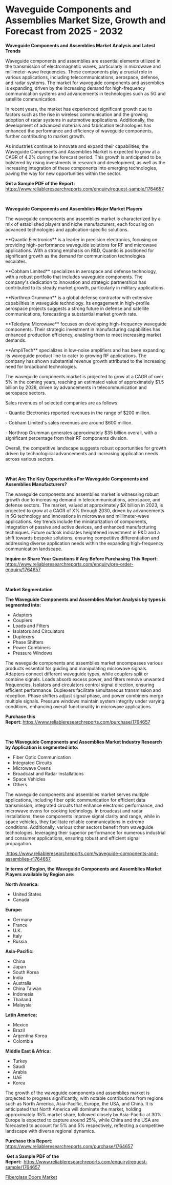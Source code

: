 <p><h1>Waveguide Components and Assemblies Market Size, Growth and Forecast from 2025 - 2032</h1></p><p><strong>Waveguide Components and Assemblies Market Analysis and Latest Trends</strong></p>
<p><p>Waveguide components and assemblies are essential elements utilized in the transmission of electromagnetic waves, particularly in microwave and millimeter-wave frequencies. These components play a crucial role in various applications, including telecommunications, aerospace, defense, and radar systems. The market for waveguide components and assemblies is expanding, driven by the increasing demand for high-frequency communication systems and advancements in technologies such as 5G and satellite communication.</p><p>In recent years, the market has experienced significant growth due to factors such as the rise in wireless communication and the growing adoption of radar systems in automotive applications. Additionally, the development of advanced materials and fabrication technologies has enhanced the performance and efficiency of waveguide components, further contributing to market growth.</p><p>As industries continue to innovate and expand their capabilities, the Waveguide Components and Assemblies Market is expected to grow at a CAGR of 4.2% during the forecast period. This growth is anticipated to be bolstered by rising investments in research and development, as well as the increasing integration of these components into emerging technologies, paving the way for new opportunities within the sector.</p></p>
<p><strong>Get a Sample PDF of the Report:&nbsp;</strong> <a href="https://www.reliableresearchreports.com/enquiry/request-sample/1764657?utm_campaign=102&utm_medium=2&utm_source=Github&utm_content=ia&utm_term=09042025&utm_id=waveguide-components-and-assemblies">https://www.reliableresearchreports.com/enquiry/request-sample/1764657</a></p>
<p>&nbsp;</p>
<p><strong>Waveguide Components and Assemblies Major Market Players</strong></p>
<p><p>The waveguide components and assemblies market is characterized by a mix of established players and niche manufacturers, each focusing on advanced technologies and application-specific solutions. </p><p>**Quantic Electronics** is a leader in precision electronics, focusing on providing high-performance waveguide solutions for RF and microwave applications. With a strong emphasis on R&D, Quantic is positioned for significant growth as the demand for communication technologies escalates.</p><p>**Cobham Limited** specializes in aerospace and defense technology, with a robust portfolio that includes waveguide components. The company's dedication to innovation and strategic partnerships has contributed to its steady market growth, particularly in military applications.</p><p>**Northrop Grumman** is a global defense contractor with extensive capabilities in waveguide technology. Its engagement in high-profile aerospace projects suggests a strong future in defense and satellite communications, forecasting a substantial market growth rate.</p><p>**Teledyne Microwave** focuses on developing high-frequency waveguide components. Their strategic investment in manufacturing capabilities has enhanced production efficiency, enabling them to meet increasing market demands.</p><p>**AmpliTech** specializes in low-noise amplifiers and has been expanding its waveguide product line to cater to growing RF applications. The company has shown substantial revenue growth attributed to the increasing need for broadband technologies.</p><p>The waveguide components market is projected to grow at a CAGR of over 5% in the coming years, reaching an estimated value of approximately $1.5 billion by 2028, driven by advancements in telecommunication and aerospace sectors.</p><p>Sales revenues of selected companies are as follows: </p><p>- Quantic Electronics reported revenues in the range of $200 million.</p><p>- Cobham Limited's sales revenues are around $600 million.</p><p>- Northrop Grumman generates approximately $35 billion overall, with a significant percentage from their RF components division.</p><p>Overall, the competitive landscape suggests robust opportunities for growth driven by technological advancements and increasing application needs across various sectors.</p></p>
<p>&nbsp;</p>
<p><strong>What Are The Key Opportunities For Waveguide Components and Assemblies Manufacturers?</strong></p>
<p><p>The waveguide components and assemblies market is witnessing robust growth due to increasing demand in telecommunications, aerospace, and defense sectors. The market, valued at approximately $X billion in 2023, is projected to grow at a CAGR of X% through 2030, driven by advancements in 5G technology and innovations in microwave and millimeter-wave applications. Key trends include the miniaturization of components, integration of passive and active devices, and enhanced manufacturing techniques. Future outlook indicates heightened investment in R&D and a shift towards bespoke solutions, ensuring competitive differentiation and addressing diverse application needs within the expanding high-frequency communication landscape.</p></p>
<p><strong>Inquire or Share Your Questions If Any Before Purchasing This Report:</strong> <a href="https://www.reliableresearchreports.com/enquiry/pre-order-enquiry/1764657?utm_campaign=102&utm_medium=2&utm_source=Github&utm_content=ia&utm_term=09042025&utm_id=waveguide-components-and-assemblies">https://www.reliableresearchreports.com/enquiry/pre-order-enquiry/1764657</a></p>
<p>&nbsp;</p>
<p><strong>Market Segmentation</strong></p>
<p><strong>The Waveguide Components and Assemblies Market Analysis by types is segmented into:</strong></p>
<p><ul><li>Adapters</li><li>Couplers</li><li>Loads and Filters</li><li>Isolators and Circulators</li><li>Duplexers</li><li>Phase Shifters</li><li>Power Combiners</li><li>Pressure Windows</li></ul></p>
<p><p>The waveguide components and assemblies market encompasses various products essential for guiding and manipulating microwave signals. Adapters connect different waveguide types, while couplers split or combine signals. Loads absorb excess power, and filters remove unwanted frequencies. Isolators and circulators control signal direction, ensuring efficient performance. Duplexers facilitate simultaneous transmission and reception. Phase shifters adjust signal phase, and power combiners merge multiple signals. Pressure windows maintain system integrity under varying conditions, enhancing overall functionality in microwave applications.</p></p>
<p><strong>Purchase this Report:&nbsp;</strong><a href="https://www.reliableresearchreports.com/purchase/1764657?utm_campaign=102&utm_medium=2&utm_source=Github&utm_content=ia&utm_term=09042025&utm_id=waveguide-components-and-assemblies">https://www.reliableresearchreports.com/purchase/1764657</a></p>
<p>&nbsp;</p>
<p><strong>The Waveguide Components and Assemblies Market Industry Research by Application is segmented into:</strong></p>
<p><ul><li>Fiber Optic Communication</li><li>Integrated Circuits</li><li>Microwave Ovens</li><li>Broadcast and Radar Installations</li><li>Space Vehicles</li><li>Others</li></ul></p>
<p><p>The waveguide components and assemblies market serves multiple applications, including fiber optic communication for efficient data transmission, integrated circuits that enhance electronic performance, and microwave ovens for cooking technology. In broadcast and radar installations, these components improve signal clarity and range, while in space vehicles, they facilitate reliable communications in extreme conditions. Additionally, various other sectors benefit from waveguide technologies, leveraging their superior performance for numerous industrial and consumer applications, ensuring robust and efficient signal propagation.</p></p>
<p><a href="https://www.reliableresearchreports.com/waveguide-components-and-assemblies-r1764657?utm_campaign=102&utm_medium=2&utm_source=Github&utm_content=ia&utm_term=09042025&utm_id=waveguide-components-and-assemblies">&nbsp;https://www.reliableresearchreports.com/waveguide-components-and-assemblies-r1764657</a></p>
<p><strong>In terms of Region, the Waveguide Components and Assemblies Market Players available by Region are:</strong></p>
<p>
    <p> <strong> North America: </strong>
        <ul>
            <li>United States</li>
            <li>Canada</li>
        </ul>
        </p> 
    <p> <strong> Europe: </strong>
        <ul>
            <li>Germany</li>
            <li>France</li>
            <li>U.K.</li>
            <li>Italy</li>
            <li>Russia</li>
        </ul>
        </p> 
    <p> <strong> Asia-Pacific: </strong>
        <ul>
            <li>China</li>
            <li>Japan</li>
            <li>South Korea</li>
            <li>India</li>
            <li>Australia</li>
            <li>China Taiwan</li>
            <li>Indonesia</li>
            <li>Thailand</li>
            <li>Malaysia</li>
        </ul>
        </p> 
    <p> <strong> Latin America: </strong>
        <ul>
            <li>Mexico</li>
            <li>Brazil</li>
            <li>Argentina Korea</li>
            <li>Colombia</li>
        </ul>
        </p> 
    <p> <strong> Middle East & Africa: </strong>
        <ul>
            <li>Turkey</li>
            <li>Saudi</li>
            <li>Arabia</li>
            <li>UAE</li>
            <li>Korea</li>
        </ul>
    </p>
    </p>
<p><p>The growth of the waveguide components and assemblies market is projected to progress significantly, with notable contributions from regions such as North America, Asia-Pacific, Europe, the USA, and China. It is anticipated that North America will dominate the market, holding approximately 35% market share, followed closely by Asia-Pacific at 30%. Europe is expected to capture around 25%, while China and the USA are forecasted to account for 5% and 5% respectively, reflecting a competitive landscape with diverse regional dynamics.</p></p>
<p><strong>Purchase this Report: </strong><a href="https://www.reliableresearchreports.com/purchase/1764657?utm_campaign=102&utm_medium=2&utm_source=Github&utm_content=ia&utm_term=09042025&utm_id=waveguide-components-and-assemblies">https://www.reliableresearchreports.com/purchase/1764657</a></p>
<p>&nbsp;<strong>Get a Sample PDF of the Report:&nbsp;&nbsp;</strong><a href="https://www.reliableresearchreports.com/enquiry/request-sample/1764657?utm_campaign=102&utm_medium=2&utm_source=Github&utm_content=ia&utm_term=09042025&utm_id=waveguide-components-and-assemblies">https://www.reliableresearchreports.com/enquiry/request-sample/1764657</a></p>
<p><strong></strong></p>
<p><p><a href="https://github.com/prosalinda88/Market-Research-Report-List-7/blob/main/fiberglass-doors-market.md?utm_campaign=102&utm_medium=2&utm_source=Github&utm_content=ia&utm_term=09042025&utm_id=waveguide-components-and-assemblies">Fiberglass Doors Market</a></p></p>